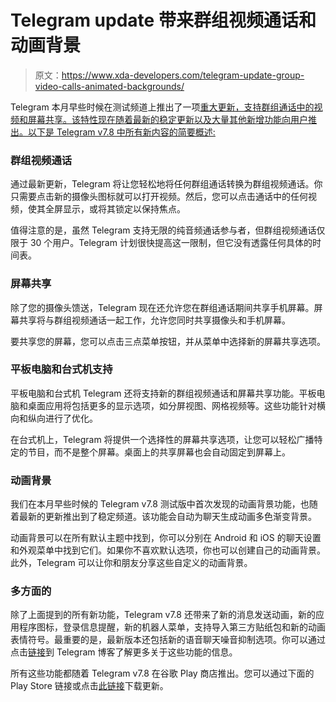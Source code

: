 # Telegram update 带来群组视频通话和动画背景

> 原文：<https://www.xda-developers.com/telegram-update-group-video-calls-animated-backgrounds/>

Telegram 本月早些时候在测试频道上推出了一项[重大更新，支持群组通话中的视频和屏幕共享。该特性现在随着最新的稳定更新以及大量其他新增功能向用户推出。以下是 Telegram v7.8 中所有新内容的简要概述:](https://www.xda-developers.com/telegram-beta-brings-video-screen-sharing-support-groups/)

### 群组视频通话

通过最新更新，Telegram 将让您轻松地将任何群组通话转换为群组视频通话。你只需要点击新的摄像头图标就可以打开视频。然后，您可以点击通话中的任何视频，使其全屏显示，或将其锁定以保持焦点。

值得注意的是，虽然 Telegram 支持无限的纯音频通话参与者，但群组视频通话仅限于 30 个用户。Telegram 计划很快提高这一限制，但它没有透露任何具体的时间表。

### 屏幕共享

除了您的摄像头馈送，Telegram 现在还允许您在群组通话期间共享手机屏幕。屏幕共享将与群组视频通话一起工作，允许您同时共享摄像头和手机屏幕。

要共享您的屏幕，您可以点击三点菜单按钮，并从菜单中选择新的屏幕共享选项。

### 平板电脑和台式机支持

平板电脑和台式机 Telegram 还将支持新的群组视频通话和屏幕共享功能。平板电脑和桌面应用将包括更多的显示选项，如分屏视图、网格视频等。这些功能针对横向和纵向进行了优化。

在台式机上，Telegram 将提供一个选择性的屏幕共享选项，让您可以轻松广播特定的节目，而不是整个屏幕。桌面上的共享屏幕也会自动固定到屏幕上。

### 动画背景

我们在本月早些时候的 Telegram v7.8 测试版中首次发现的动画背景功能，也随着最新的更新推出到了稳定频道。该功能会自动为聊天生成动画多色渐变背景。

动画背景可以在所有默认主题中找到，你可以分别在 Android 和 iOS 的聊天设置和外观菜单中找到它们。如果你不喜欢默认选项，你也可以创建自己的动画背景。此外，Telegram 可以让你和朋友分享这些自定义的动画背景。

### 多方面的

除了上面提到的所有新功能，Telegram v7.8 还带来了新的消息发送动画，新的应用程序图标，登录信息提醒，新的机器人菜单，支持导入第三方贴纸包和新的动画表情符号。最重要的是，最新版本还包括新的语音聊天噪音抑制选项。你可以通过点击[链接](https://telegram.org/blog/group-video-calls)到 Telegram 博客了解更多关于这些功能的信息。

所有这些功能都随着 Telegram v7.8 在谷歌 Play 商店推出。您可以通过下面的 Play Store 链接或点击[此链接](https://play.google.com/store/apps/details?id=org.telegram.messenger)下载更新。